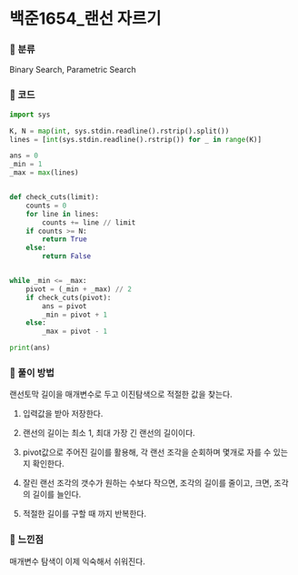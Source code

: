 # 백준1654\_랜선 자르기

### &#127822; 분류

Binary Search, Parametric Search

### &#127822; 코드

```python
import sys

K, N = map(int, sys.stdin.readline().rstrip().split())
lines = [int(sys.stdin.readline().rstrip()) for _ in range(K)]

ans = 0
_min = 1
_max = max(lines)


def check_cuts(limit):
    counts = 0
    for line in lines:
        counts += line // limit
    if counts >= N:
        return True
    else:
        return False


while _min <= _max:
    pivot = (_min + _max) // 2
    if check_cuts(pivot):
        ans = pivot
        _min = pivot + 1
    else:
        _max = pivot - 1

print(ans)
```

### &#127822; 풀이 방법

랜선토막 길이을 매개변수로 두고 이진탐색으로 적절한 값을 찾는다.

1. 입력값을 받아 저장한다.

2. 랜선의 길이는 최소 1, 최대 가장 긴 랜선의 길이이다. 

3. pivot값으로 주어진 길이를 활용해, 각 랜선 조각을 순회하며 몇개로 자를 수 있는 지 확인한다.

4. 잘린 랜선 조각의 갯수가 원하는 수보다 작으면, 조각의 길이를 줄이고, 크면, 조각의 길이를 늘인다.

5. 적절한 길이를 구할 때 까지 반복한다.

### &#127822; 느낀점

매개변수 탐색이 이제 익숙해서 쉬워진다.